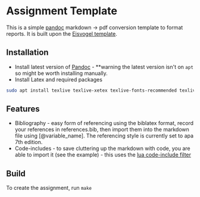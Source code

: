 # Assignment Template
This is a simple [pandoc](https://github.com/jgm/pandoc) markdown -> pdf conversion template to format reports. It is built upon the [Eisvogel template](https://github.com/Wandmalfarbe/pandoc-latex-template).

## Installation
- Install latest version of [Pandoc](https://github.com/jgm/pandoc/releases) - **warning the latest version isn't on `apt` so might be worth installing manually.
- Install Latex and required packages
```sh
sudo apt install texlive texlive-xetex texlive-fonts-recommended texlive-fonts-extra
```

## Features
- Bibliography - easy form of referencing using the biblatex format, record your references in references.bib, then import them into the markdown file using [@variable_name]. The referencing style is currently set to apa 7th edition.
- Code-includes - to save cluttering up the markdown with code, you are able to import it (see the example) - this uses the [lua code-include filter](https://github.com/pandoc/lua-filters/tree/master/include-code-files)

## Build
To create the assignment, run `make`